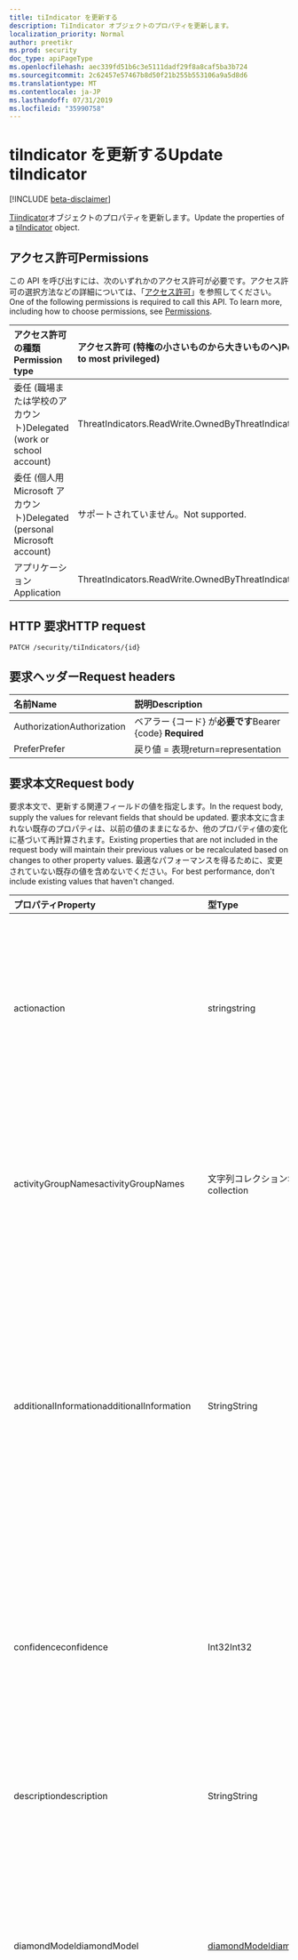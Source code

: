 ```yaml
---
title: tiIndicator を更新する
description: TiIndicator オブジェクトのプロパティを更新します。
localization_priority: Normal
author: preetikr
ms.prod: security
doc_type: apiPageType
ms.openlocfilehash: aec339fd51b6c3e5111dadf29f8a8caf5ba3b724
ms.sourcegitcommit: 2c62457e57467b8d50f21b255b553106a9a5d8d6
ms.translationtype: MT
ms.contentlocale: ja-JP
ms.lasthandoff: 07/31/2019
ms.locfileid: "35990758"
---
```

# <a name="update-tiindicator"></a><span data-ttu-id="1a8e9-103">tiIndicator を更新する</span><span class="sxs-lookup"><span data-stu-id="1a8e9-103">Update tiIndicator</span></span>

[!INCLUDE [beta-disclaimer](../../includes/beta-disclaimer.md)]

<span data-ttu-id="1a8e9-104">[Tiindicator](../resources/tiindicator.md)オブジェクトのプロパティを更新します。</span><span class="sxs-lookup"><span data-stu-id="1a8e9-104">Update the properties of a [tiIndicator](../resources/tiindicator.md) object.</span></span>

## <a name="permissions"></a><span data-ttu-id="1a8e9-105">アクセス許可</span><span class="sxs-lookup"><span data-stu-id="1a8e9-105">Permissions</span></span>

<span data-ttu-id="1a8e9-p101">この API を呼び出すには、次のいずれかのアクセス許可が必要です。アクセス許可の選択方法などの詳細については、「[アクセス許可](/graph/permissions-reference)」を参照してください。</span><span class="sxs-lookup"><span data-stu-id="1a8e9-p101">One of the following permissions is required to call this API. To learn more, including how to choose permissions, see [Permissions](/graph/permissions-reference).</span></span>

| <span data-ttu-id="1a8e9-108">アクセス許可の種類</span><span class="sxs-lookup"><span data-stu-id="1a8e9-108">Permission type</span></span>                        | <span data-ttu-id="1a8e9-109">アクセス許可 (特権の小さいものから大きいものへ)</span><span class="sxs-lookup"><span data-stu-id="1a8e9-109">Permissions (from least to most privileged)</span></span> |
|:---------------------------------------|:--------------------------------------------|
| <span data-ttu-id="1a8e9-110">委任 (職場または学校のアカウント)</span><span class="sxs-lookup"><span data-stu-id="1a8e9-110">Delegated (work or school account)</span></span>     | <span data-ttu-id="1a8e9-111">ThreatIndicators.ReadWrite.OwnedBy</span><span class="sxs-lookup"><span data-stu-id="1a8e9-111">ThreatIndicators.ReadWrite.OwnedBy</span></span> |
| <span data-ttu-id="1a8e9-112">委任 (個人用 Microsoft アカウント)</span><span class="sxs-lookup"><span data-stu-id="1a8e9-112">Delegated (personal Microsoft account)</span></span> | <span data-ttu-id="1a8e9-113">サポートされていません。</span><span class="sxs-lookup"><span data-stu-id="1a8e9-113">Not supported.</span></span> |
| <span data-ttu-id="1a8e9-114">アプリケーション</span><span class="sxs-lookup"><span data-stu-id="1a8e9-114">Application</span></span>                            | <span data-ttu-id="1a8e9-115">ThreatIndicators.ReadWrite.OwnedBy</span><span class="sxs-lookup"><span data-stu-id="1a8e9-115">ThreatIndicators.ReadWrite.OwnedBy</span></span> |

## <a name="http-request"></a><span data-ttu-id="1a8e9-116">HTTP 要求</span><span class="sxs-lookup"><span data-stu-id="1a8e9-116">HTTP request</span></span>

<!-- { "blockType": "ignored" } -->

```http
PATCH /security/tiIndicators/{id}
```

## <a name="request-headers"></a><span data-ttu-id="1a8e9-117">要求ヘッダー</span><span class="sxs-lookup"><span data-stu-id="1a8e9-117">Request headers</span></span>

| <span data-ttu-id="1a8e9-118">名前</span><span class="sxs-lookup"><span data-stu-id="1a8e9-118">Name</span></span>       | <span data-ttu-id="1a8e9-119">説明</span><span class="sxs-lookup"><span data-stu-id="1a8e9-119">Description</span></span>|
|:-----------|:-----------|
| <span data-ttu-id="1a8e9-120">Authorization</span><span class="sxs-lookup"><span data-stu-id="1a8e9-120">Authorization</span></span> | <span data-ttu-id="1a8e9-121">ベアラー {コード} が**必要です**</span><span class="sxs-lookup"><span data-stu-id="1a8e9-121">Bearer {code} **Required**</span></span> |
|<span data-ttu-id="1a8e9-122">Prefer</span><span class="sxs-lookup"><span data-stu-id="1a8e9-122">Prefer</span></span> | <span data-ttu-id="1a8e9-123">戻り値 = 表現</span><span class="sxs-lookup"><span data-stu-id="1a8e9-123">return=representation</span></span> |

## <a name="request-body"></a><span data-ttu-id="1a8e9-124">要求本文</span><span class="sxs-lookup"><span data-stu-id="1a8e9-124">Request body</span></span>

<span data-ttu-id="1a8e9-125">要求本文で、更新する関連フィールドの値を指定します。</span><span class="sxs-lookup"><span data-stu-id="1a8e9-125">In the request body, supply the values for relevant fields that should be updated.</span></span> <span data-ttu-id="1a8e9-126">要求本文に含まれない既存のプロパティは、以前の値のままになるか、他のプロパティ値の変化に基づいて再計算されます。</span><span class="sxs-lookup"><span data-stu-id="1a8e9-126">Existing properties that are not included in the request body will maintain their previous values or be recalculated based on changes to other property values.</span></span> <span data-ttu-id="1a8e9-127">最適なパフォーマンスを得るために、変更されていない既存の値を含めないでください。</span><span class="sxs-lookup"><span data-stu-id="1a8e9-127">For best performance, don't include existing values that haven't changed.</span></span>

| <span data-ttu-id="1a8e9-128">プロパティ</span><span class="sxs-lookup"><span data-stu-id="1a8e9-128">Property</span></span>     | <span data-ttu-id="1a8e9-129">型</span><span class="sxs-lookup"><span data-stu-id="1a8e9-129">Type</span></span>        | <span data-ttu-id="1a8e9-130">説明</span><span class="sxs-lookup"><span data-stu-id="1a8e9-130">Description</span></span> |
|:-------------|:------------|:------------|
|<span data-ttu-id="1a8e9-131">action</span><span class="sxs-lookup"><span data-stu-id="1a8e9-131">action</span></span>|<span data-ttu-id="1a8e9-132">string</span><span class="sxs-lookup"><span data-stu-id="1a8e9-132">string</span></span>| <span data-ttu-id="1a8e9-133">インジケーターが targetProduct セキュリティツール内から一致した場合に適用するアクション。</span><span class="sxs-lookup"><span data-stu-id="1a8e9-133">The action to apply if the indicator is matched from within the targetProduct security tool.</span></span> <span data-ttu-id="1a8e9-134">使用可能な値は、`unknown`、`allow`、`block`、`alert` です。</span><span class="sxs-lookup"><span data-stu-id="1a8e9-134">Possible values are: `unknown`, `allow`, `block`, `alert`.</span></span>|
|<span data-ttu-id="1a8e9-135">activityGroupNames</span><span class="sxs-lookup"><span data-stu-id="1a8e9-135">activityGroupNames</span></span>|<span data-ttu-id="1a8e9-136">文字列コレクション</span><span class="sxs-lookup"><span data-stu-id="1a8e9-136">String collection</span></span>|<span data-ttu-id="1a8e9-137">脅威指標でカバーされる悪意のあるアクティビティを担当する、その当事者のためのサイバー脅威インテリジェンス名。</span><span class="sxs-lookup"><span data-stu-id="1a8e9-137">The cyber threat intelligence name(s) for the parties responsible for the malicious activity covered by the threat indicator.</span></span>|
|<span data-ttu-id="1a8e9-138">additionalInformation</span><span class="sxs-lookup"><span data-stu-id="1a8e9-138">additionalInformation</span></span>|<span data-ttu-id="1a8e9-139">String</span><span class="sxs-lookup"><span data-stu-id="1a8e9-139">String</span></span>|<span data-ttu-id="1a8e9-140">他の tiIndicator プロパティでカバーされていない特別なデータが配置される可能性がある catchall 領域。</span><span class="sxs-lookup"><span data-stu-id="1a8e9-140">A catchall area into which extra data from the indicator not covered by the other tiIndicator properties may be placed.</span></span> <span data-ttu-id="1a8e9-141">通常、additionalInformation に配置されるデータは、targetProduct セキュリティツールでは使用されません。</span><span class="sxs-lookup"><span data-stu-id="1a8e9-141">Data placed into additionalInformation will typically not be utilized by the targetProduct security tool.</span></span>|
|<span data-ttu-id="1a8e9-142">confidence</span><span class="sxs-lookup"><span data-stu-id="1a8e9-142">confidence</span></span>|<span data-ttu-id="1a8e9-143">Int32</span><span class="sxs-lookup"><span data-stu-id="1a8e9-143">Int32</span></span>|<span data-ttu-id="1a8e9-144">インジケーター内のデータが悪意のある動作を正確に特定していることを表す整数。</span><span class="sxs-lookup"><span data-stu-id="1a8e9-144">An integer representing the confidence the data within the indicator accurately identifies malicious behavior.</span></span> <span data-ttu-id="1a8e9-145">指定できる値は 0 ~ 100 で、100は最高です。</span><span class="sxs-lookup"><span data-stu-id="1a8e9-145">Acceptable values are 0 – 100 with 100 being the highest.</span></span>|
|<span data-ttu-id="1a8e9-146">description</span><span class="sxs-lookup"><span data-stu-id="1a8e9-146">description</span></span>|<span data-ttu-id="1a8e9-147">String</span><span class="sxs-lookup"><span data-stu-id="1a8e9-147">String</span></span>|<span data-ttu-id="1a8e9-148">インジケーターで表される脅威の簡単な説明 (100 文字以内)。</span><span class="sxs-lookup"><span data-stu-id="1a8e9-148">Brief description (100 characters or less) of the threat represented by the indicator.</span></span>|
|<span data-ttu-id="1a8e9-149">diamondModel</span><span class="sxs-lookup"><span data-stu-id="1a8e9-149">diamondModel</span></span>|[<span data-ttu-id="1a8e9-150">diamondModel</span><span class="sxs-lookup"><span data-stu-id="1a8e9-150">diamondModel</span></span>](#diamondmodel-values)|<span data-ttu-id="1a8e9-151">このインジケーターが存在する菱形モデルの領域。</span><span class="sxs-lookup"><span data-stu-id="1a8e9-151">The area of the Diamond Model in which this indicator exists.</span></span> <span data-ttu-id="1a8e9-152">可能な値は、`unknown`、`adversary`、`capability`、`infrastructure`、`victim` です。</span><span class="sxs-lookup"><span data-stu-id="1a8e9-152">Possible values are: `unknown`, `adversary`, `capability`, `infrastructure`, `victim`.</span></span>|
|<span data-ttu-id="1a8e9-153">expirationDateTime</span><span class="sxs-lookup"><span data-stu-id="1a8e9-153">expirationDateTime</span></span>|<span data-ttu-id="1a8e9-154">DateTimeOffset</span><span class="sxs-lookup"><span data-stu-id="1a8e9-154">DateTimeOffset</span></span>| <span data-ttu-id="1a8e9-155">インジケーターがいつ期限切れになるかを示す DateTime 文字列。</span><span class="sxs-lookup"><span data-stu-id="1a8e9-155">DateTime string indicating when the Indicator expires.</span></span> <span data-ttu-id="1a8e9-156">システム内の古いインジケーターが保持されないようにするには、すべてのインジケーターに有効期限が設定されている必要があります。</span><span class="sxs-lookup"><span data-stu-id="1a8e9-156">All indicators must have an expiration date to avoid stale indicators persisting in the system.</span></span> <span data-ttu-id="1a8e9-157">Timestamp 型は、ISO 8601 形式を使用して日付と時刻の情報を表します。これは常に UTC 時間です。</span><span class="sxs-lookup"><span data-stu-id="1a8e9-157">The Timestamp type represents date and time information using ISO 8601 format and is always in UTC time.</span></span> <span data-ttu-id="1a8e9-158">たとえば、2014 年 1 月 1 日午前 0 時 (UTC) は、次のようになります。`2014-01-01T00:00:00Z`</span><span class="sxs-lookup"><span data-stu-id="1a8e9-158">For example, midnight UTC on Jan 1, 2014 would look like this: `2014-01-01T00:00:00Z`.</span></span>|
|<span data-ttu-id="1a8e9-159">externalId</span><span class="sxs-lookup"><span data-stu-id="1a8e9-159">externalId</span></span>|<span data-ttu-id="1a8e9-160">String</span><span class="sxs-lookup"><span data-stu-id="1a8e9-160">String</span></span>|<span data-ttu-id="1a8e9-161">インジケーターをインジケータープロバイダーのシステム (例: 外部キー) に結びつける識別番号。</span><span class="sxs-lookup"><span data-stu-id="1a8e9-161">An identification number that ties the indicator back to the indicator provider’s system (e.g. a foreign key).</span></span>|
|<span data-ttu-id="1a8e9-162">isActive</span><span class="sxs-lookup"><span data-stu-id="1a8e9-162">isActive</span></span>|<span data-ttu-id="1a8e9-163">Boolean</span><span class="sxs-lookup"><span data-stu-id="1a8e9-163">Boolean</span></span>|<span data-ttu-id="1a8e9-164">システム内のインジケーターを非アクティブ化するために使用されます。</span><span class="sxs-lookup"><span data-stu-id="1a8e9-164">Used to deactivate indicators within system.</span></span> <span data-ttu-id="1a8e9-165">既定では、送信されたインジケーターはすべてアクティブとして設定されます。</span><span class="sxs-lookup"><span data-stu-id="1a8e9-165">By default, any indicator submitted is set as active.</span></span> <span data-ttu-id="1a8e9-166">ただし、プロバイダーは、この設定を使用した既存のインジケーターを ' False ' に送信して、システム内のインジケーターを非アクティブ化することができます。</span><span class="sxs-lookup"><span data-stu-id="1a8e9-166">However, providers may submit existing indicators with this set to ‘False’ to deactivate indicators in the system.</span></span>|
|<span data-ttu-id="1a8e9-167">"出てきたチェイン"</span><span class="sxs-lookup"><span data-stu-id="1a8e9-167">killChain</span></span>|<span data-ttu-id="1a8e9-168">[](#killchain-values)指定したコレクション</span><span class="sxs-lookup"><span data-stu-id="1a8e9-168">[killChain](#killchain-values) collection</span></span>|<span data-ttu-id="1a8e9-169">このインジケーターが対象とする、キルチェーン上の点または点を表す文字列の JSON 配列。</span><span class="sxs-lookup"><span data-stu-id="1a8e9-169">A JSON array of strings that describes which point or points on the Kill Chain this indicator targets.</span></span> <span data-ttu-id="1a8e9-170">正確な値については、以下の「"" を参照」の値」を参照してください。</span><span class="sxs-lookup"><span data-stu-id="1a8e9-170">See "killChain values" below for exact values.</span></span>|
|<span data-ttu-id="1a8e9-171">Knownfalse 陽性</span><span class="sxs-lookup"><span data-stu-id="1a8e9-171">knownFalsePositives</span></span>|<span data-ttu-id="1a8e9-172">String</span><span class="sxs-lookup"><span data-stu-id="1a8e9-172">String</span></span>|<span data-ttu-id="1a8e9-173">インジケーターが誤検知を引き起こす可能性があるシナリオ。</span><span class="sxs-lookup"><span data-stu-id="1a8e9-173">Scenarios in which the indicator may cause false positives.</span></span> <span data-ttu-id="1a8e9-174">これは、人間が判読できるテキストである必要があります。</span><span class="sxs-lookup"><span data-stu-id="1a8e9-174">This should be human-readable text.</span></span>|
|<span data-ttu-id="1a8e9-175">lastReportedDateTime</span><span class="sxs-lookup"><span data-stu-id="1a8e9-175">lastReportedDateTime</span></span>|<span data-ttu-id="1a8e9-176">DateTimeOffset</span><span class="sxs-lookup"><span data-stu-id="1a8e9-176">DateTimeOffset</span></span>|<span data-ttu-id="1a8e9-177">最後にインジケーターが表示された時刻。</span><span class="sxs-lookup"><span data-stu-id="1a8e9-177">The last time the indicator was seen.</span></span> <span data-ttu-id="1a8e9-178">Timestamp 型は、ISO 8601 形式を使用して日付と時刻の情報を表し、必ず UTC 時間です。</span><span class="sxs-lookup"><span data-stu-id="1a8e9-178">The Timestamp type represents date and time information using ISO 8601 format and is always in UTC time.</span></span> <span data-ttu-id="1a8e9-179">たとえば、2014 年 1 月 1 日午前 0 時 (UTC) は、次のようになります。`2014-01-01T00:00:00Z`</span><span class="sxs-lookup"><span data-stu-id="1a8e9-179">For example, midnight UTC on Jan 1, 2014 would look like this: `2014-01-01T00:00:00Z`</span></span>|
|<span data-ttu-id="1a8e9-180">悪意のある Refrefamilynames</span><span class="sxs-lookup"><span data-stu-id="1a8e9-180">malwareFamilyNames</span></span>|<span data-ttu-id="1a8e9-181">文字列コレクション</span><span class="sxs-lookup"><span data-stu-id="1a8e9-181">String collection</span></span>|<span data-ttu-id="1a8e9-182">インジケーターに関連付けられたマルウェアファミリ名 (存在する場合)。</span><span class="sxs-lookup"><span data-stu-id="1a8e9-182">The malware family name associated with an indicator if it exists.</span></span> <span data-ttu-id="1a8e9-183">Microsoft では、Windows Defender セキュリティインテリジェンスの[脅威の百科事典](https://www.microsoft.com/wdsi/threats)を使用して検出できる場合は、microsoft マルウェアファミリ名を推奨しています。</span><span class="sxs-lookup"><span data-stu-id="1a8e9-183">Microsoft prefers the Microsoft malware family name if at all possible which can be found via the Windows Defender Security Intelligence [threat encyclopedia](https://www.microsoft.com/wdsi/threats).</span></span>|
|<span data-ttu-id="1a8e9-184">「いいえ Veonly」</span><span class="sxs-lookup"><span data-stu-id="1a8e9-184">passiveOnly</span></span>|<span data-ttu-id="1a8e9-185">Boolean</span><span class="sxs-lookup"><span data-stu-id="1a8e9-185">Boolean</span></span>|<span data-ttu-id="1a8e9-186">エンドユーザーに表示されるイベントをインジケーターがトリガーするかどうかを決定します。</span><span class="sxs-lookup"><span data-stu-id="1a8e9-186">Determines if the indicator should trigger an event that is visible to an end-user.</span></span> <span data-ttu-id="1a8e9-187">[True] に設定されている場合、セキュリティツールは、' hit ' が発生したことをエンドユーザーに通知しません。</span><span class="sxs-lookup"><span data-stu-id="1a8e9-187">When set to ‘true,’ security tools will not notify the end user that a ‘hit’ has occurred.</span></span> <span data-ttu-id="1a8e9-188">これは、通常、一致が発生したが、その操作は実行されないことをログに記録するセキュリティ製品によって、監査またはサイレントモードとして扱われます。</span><span class="sxs-lookup"><span data-stu-id="1a8e9-188">This is most often treated as audit or silent mode by security products where they will simply log that a match occurred but will not perform the action.</span></span> <span data-ttu-id="1a8e9-189">既定値は False です。</span><span class="sxs-lookup"><span data-stu-id="1a8e9-189">Default value is false.</span></span>|
|<span data-ttu-id="1a8e9-190">severity</span><span class="sxs-lookup"><span data-stu-id="1a8e9-190">severity</span></span>|<span data-ttu-id="1a8e9-191">Int32</span><span class="sxs-lookup"><span data-stu-id="1a8e9-191">Int32</span></span>|<span data-ttu-id="1a8e9-192">インジケーター内のデータによって識別される、悪意のある動作の重要度を表す整数。</span><span class="sxs-lookup"><span data-stu-id="1a8e9-192">An integer representing the severity of the malicious behavior identified by the data within the indicator.</span></span> <span data-ttu-id="1a8e9-193">指定可能な値は0–5で、5は最も深刻であり、0はまったく重要ではありません。</span><span class="sxs-lookup"><span data-stu-id="1a8e9-193">Acceptable values are 0 – 5 where 5 is the most severe and zero is not severe at all.</span></span> <span data-ttu-id="1a8e9-194">既定値は3です。</span><span class="sxs-lookup"><span data-stu-id="1a8e9-194">Default value is 3.</span></span>|
|<span data-ttu-id="1a8e9-195">タグ</span><span class="sxs-lookup"><span data-stu-id="1a8e9-195">tags</span></span>|<span data-ttu-id="1a8e9-196">String collection</span><span class="sxs-lookup"><span data-stu-id="1a8e9-196">String collection</span></span>|<span data-ttu-id="1a8e9-197">任意のタグ/キーワードを格納する文字列の JSON 配列。</span><span class="sxs-lookup"><span data-stu-id="1a8e9-197">A JSON array of strings that stores arbitrary tags/keywords.</span></span>|
|<span data-ttu-id="1a8e9-198">tlpLevel</span><span class="sxs-lookup"><span data-stu-id="1a8e9-198">tlpLevel</span></span>|[<span data-ttu-id="1a8e9-199">tlpLevel</span><span class="sxs-lookup"><span data-stu-id="1a8e9-199">tlpLevel</span></span>](#tlplevel-values)| <span data-ttu-id="1a8e9-200">インジケーターのトラフィックライトプロトコルの値。</span><span class="sxs-lookup"><span data-stu-id="1a8e9-200">Traffic Light Protocol value for the indicator.</span></span> <span data-ttu-id="1a8e9-201">可能な値は、`unknown`、`white`、`green`、`amber`、`red` です。</span><span class="sxs-lookup"><span data-stu-id="1a8e9-201">Possible values are: `unknown`, `white`, `green`, `amber`, `red`.</span></span>|

### <a name="diamondmodel-values"></a><span data-ttu-id="1a8e9-202">diamondModel の値</span><span class="sxs-lookup"><span data-stu-id="1a8e9-202">diamondModel values</span></span>

<span data-ttu-id="1a8e9-203">このモデルの詳細については、[ダイヤモンドモデル](http://diamondmodel.org)を参照してください。</span><span class="sxs-lookup"><span data-stu-id="1a8e9-203">For information about this model, see [The diamond model](http://diamondmodel.org).</span></span>

| <span data-ttu-id="1a8e9-204">値</span><span class="sxs-lookup"><span data-stu-id="1a8e9-204">Values</span></span> | <span data-ttu-id="1a8e9-205">説明</span><span class="sxs-lookup"><span data-stu-id="1a8e9-205">Description</span></span> |
|:-------|:------------|
|<span data-ttu-id="1a8e9-206">攻撃</span><span class="sxs-lookup"><span data-stu-id="1a8e9-206">adversary</span></span>|<span data-ttu-id="1a8e9-207">このマークは、敵対について説明します。</span><span class="sxs-lookup"><span data-stu-id="1a8e9-207">The indicator describes the adversary.</span></span>|
|<span data-ttu-id="1a8e9-208">capability</span><span class="sxs-lookup"><span data-stu-id="1a8e9-208">capability</span></span>|<span data-ttu-id="1a8e9-209">マークは敵対機の機能です。</span><span class="sxs-lookup"><span data-stu-id="1a8e9-209">The indicator is a capability of the adversary.</span></span>|
|<span data-ttu-id="1a8e9-210">構築</span><span class="sxs-lookup"><span data-stu-id="1a8e9-210">infrastructure</span></span>|<span data-ttu-id="1a8e9-211">このインジケーターは、敵対のインフラストラクチャを示しています。</span><span class="sxs-lookup"><span data-stu-id="1a8e9-211">The indicator describes infrastructure of the adversary.</span></span>|
|<span data-ttu-id="1a8e9-212">犠牲</span><span class="sxs-lookup"><span data-stu-id="1a8e9-212">victim</span></span>|<span data-ttu-id="1a8e9-213">インジケーターは、敵対者の被害者を示します。</span><span class="sxs-lookup"><span data-stu-id="1a8e9-213">The indicator describes the victim of the adversary.</span></span>|

### <a name="killchain-values"></a><span data-ttu-id="1a8e9-214">指定した値の継承</span><span class="sxs-lookup"><span data-stu-id="1a8e9-214">killChain values</span></span>

| <span data-ttu-id="1a8e9-215">値</span><span class="sxs-lookup"><span data-stu-id="1a8e9-215">Values</span></span> | <span data-ttu-id="1a8e9-216">説明</span><span class="sxs-lookup"><span data-stu-id="1a8e9-216">Description</span></span> |
|:-------|:------------|
|<span data-ttu-id="1a8e9-217">アクション</span><span class="sxs-lookup"><span data-stu-id="1a8e9-217">Actions</span></span>|<span data-ttu-id="1a8e9-218">"目的に対するアクション" を表します。</span><span class="sxs-lookup"><span data-stu-id="1a8e9-218">Represents “Actions on Objectives”.</span></span> <span data-ttu-id="1a8e9-219">攻撃者が侵害されたシステムを活用して、分散型サービス拒否攻撃などの処理を実行している。</span><span class="sxs-lookup"><span data-stu-id="1a8e9-219">The attacker is leveraging the compromised system to take actions such as a distributed denial of service attack.</span></span>|
|<span data-ttu-id="1a8e9-220">基準</span><span class="sxs-lookup"><span data-stu-id="1a8e9-220">C2</span></span>|<span data-ttu-id="1a8e9-221">侵害されたシステムの操作によって制御されるチャネルを表します。</span><span class="sxs-lookup"><span data-stu-id="1a8e9-221">Represents the control channel by which a compromised system is manipulated.</span></span>|
|<span data-ttu-id="1a8e9-222">Delivery</span><span class="sxs-lookup"><span data-stu-id="1a8e9-222">Delivery</span></span>|<span data-ttu-id="1a8e9-223">悪用コードを (例: USB、電子メール、web サイトなどの) 被害に分配するプロセス。</span><span class="sxs-lookup"><span data-stu-id="1a8e9-223">The process of distributing the exploit code to victims (for example USB, email, websites).</span></span>|
|<span data-ttu-id="1a8e9-224">活用</span><span class="sxs-lookup"><span data-stu-id="1a8e9-224">Exploitation</span></span>|<span data-ttu-id="1a8e9-225">脆弱性を利用するエクスプロイトコード (例: コードの実行)。</span><span class="sxs-lookup"><span data-stu-id="1a8e9-225">The exploit code taking advantage of vulnerabilities (for example, code execution).</span></span>|
|<span data-ttu-id="1a8e9-226">インストール</span><span class="sxs-lookup"><span data-stu-id="1a8e9-226">Installation</span></span>|<span data-ttu-id="1a8e9-227">脆弱性が悪用された後にマルウェアをインストールする。</span><span class="sxs-lookup"><span data-stu-id="1a8e9-227">Installing malware after a vulnerability has been exploited.</span></span>|
|<span data-ttu-id="1a8e9-228">予備</span><span class="sxs-lookup"><span data-stu-id="1a8e9-228">Reconnaissance</span></span>|<span data-ttu-id="1a8e9-229">マークは、今後の攻撃で使用されるアクティビティグループの情報の証拠です。</span><span class="sxs-lookup"><span data-stu-id="1a8e9-229">Indicator is evidence of an activity group harvesting information to be used in a future attack.</span></span>|
|<span data-ttu-id="1a8e9-230">Weaponization</span><span class="sxs-lookup"><span data-stu-id="1a8e9-230">Weaponization</span></span>|<span data-ttu-id="1a8e9-231">脆弱性を悪用コードに変える (たとえば、マルウェア)。</span><span class="sxs-lookup"><span data-stu-id="1a8e9-231">Turning a vulnerability into exploit code (for example, malware).</span></span>|

### <a name="tlplevel-values"></a><span data-ttu-id="1a8e9-232">tlpLevel の値</span><span class="sxs-lookup"><span data-stu-id="1a8e9-232">tlpLevel values</span></span>

<span data-ttu-id="1a8e9-233">各インジケーターには、送信時にトラフィックライトプロトコル (tlp) 値が必要です。</span><span class="sxs-lookup"><span data-stu-id="1a8e9-233">Every indicator must have a Traffic Light Protocol (tlp) value when it is submitted.</span></span> <span data-ttu-id="1a8e9-234">この値は、特定のインジケーターの感度と共有の範囲を表します。</span><span class="sxs-lookup"><span data-stu-id="1a8e9-234">This value represents the sensitivity and sharing scope of a given indicator.</span></span>

| <span data-ttu-id="1a8e9-235">値</span><span class="sxs-lookup"><span data-stu-id="1a8e9-235">Values</span></span> | <span data-ttu-id="1a8e9-236">説明</span><span class="sxs-lookup"><span data-stu-id="1a8e9-236">Description</span></span> |
|:-------|:------------|
|<span data-ttu-id="1a8e9-237">ホワイト</span><span class="sxs-lookup"><span data-stu-id="1a8e9-237">White</span></span>| <span data-ttu-id="1a8e9-238">共有スコープ: 無制限。</span><span class="sxs-lookup"><span data-stu-id="1a8e9-238">Sharing scope: Unlimited.</span></span> <span data-ttu-id="1a8e9-239">インジケーターは無制限に共有できます。制限はありません。</span><span class="sxs-lookup"><span data-stu-id="1a8e9-239">Indicators can be shared freely, without restriction.</span></span>|
|<span data-ttu-id="1a8e9-240">緑</span><span class="sxs-lookup"><span data-stu-id="1a8e9-240">Green</span></span>| <span data-ttu-id="1a8e9-241">共有スコープ: コミュニティ。</span><span class="sxs-lookup"><span data-stu-id="1a8e9-241">Sharing scope: Community.</span></span> <span data-ttu-id="1a8e9-242">インジケーターはセキュリティコミュニティと共有できます。</span><span class="sxs-lookup"><span data-stu-id="1a8e9-242">Indicators can be shared with the security community.</span></span>|
|<span data-ttu-id="1a8e9-243">黄色い</span><span class="sxs-lookup"><span data-stu-id="1a8e9-243">Amber</span></span>| <span data-ttu-id="1a8e9-244">共有スコープ: 制限されています。</span><span class="sxs-lookup"><span data-stu-id="1a8e9-244">Sharing scope: Limited.</span></span> <span data-ttu-id="1a8e9-245">これは、インジケーターの既定の設定であり、共有を脅威インテリジェンスを実装するサービスとサービスオペレーターだけに限定し、共有を制限します。2) システムの動作がインジケーターと同じであるお客様。</span><span class="sxs-lookup"><span data-stu-id="1a8e9-245">This is the default setting for indicators and restricts sharing to only those with a need-to-know: 1) Services and service operators that implement threat intelligence; 2) Customers whose system(s) exhibit behavior consistent with the indicator.</span></span>|
|<span data-ttu-id="1a8e9-246">赤</span><span class="sxs-lookup"><span data-stu-id="1a8e9-246">Red</span></span>| <span data-ttu-id="1a8e9-247">共有スコープ: Personal。</span><span class="sxs-lookup"><span data-stu-id="1a8e9-247">Sharing scope: Personal.</span></span> <span data-ttu-id="1a8e9-248">これらのインジケーターは、本人でのみ直接共有されるようになっています。</span><span class="sxs-lookup"><span data-stu-id="1a8e9-248">These indicators are to only be shared directly and, preferably, in person.</span></span> <span data-ttu-id="1a8e9-249">通常は、指定された制限によって TLP 赤のインジケーターは取り込まれたされません。</span><span class="sxs-lookup"><span data-stu-id="1a8e9-249">Typically, TLP Red indicators are not ingested due to their pre-defined restrictions.</span></span> <span data-ttu-id="1a8e9-250">TLP 赤のインジケーターが送信され\*\*\*\* た場合は、"いいえ" の`True`プロパティをに設定する必要があります。</span><span class="sxs-lookup"><span data-stu-id="1a8e9-250">If TLP Red indicators are submitted, the **passiveOnly** property should be set to `True` as well.</span></span> |

## <a name="response"></a><span data-ttu-id="1a8e9-251">応答</span><span class="sxs-lookup"><span data-stu-id="1a8e9-251">Response</span></span>

<span data-ttu-id="1a8e9-252">成功した場合、このメソッドは `204 No Content` 応答コードを返します。</span><span class="sxs-lookup"><span data-stu-id="1a8e9-252">If successful, this method returns a `204 No Content` response code.</span></span>

<span data-ttu-id="1a8e9-253">省略可能な`200 OK`要求ヘッダーが使用されている場合、メソッドは応答コードと、応答本文で更新された[tiindicator](../resources/tiindicator.md)オブジェクトを返します。</span><span class="sxs-lookup"><span data-stu-id="1a8e9-253">If the optional request header is used, the method returns a `200 OK` response code and the updated [tiIndicator](../resources/tiindicator.md) object in the response body.</span></span>

## <a name="examples"></a><span data-ttu-id="1a8e9-254">例</span><span class="sxs-lookup"><span data-stu-id="1a8e9-254">Examples</span></span>

### <a name="example-1-request-without-prefer-header"></a><span data-ttu-id="1a8e9-255">例 1: 希望するヘッダーのない要求</span><span class="sxs-lookup"><span data-stu-id="1a8e9-255">Example 1: Request without Prefer header</span></span>

#### <a name="request"></a><span data-ttu-id="1a8e9-256">要求</span><span class="sxs-lookup"><span data-stu-id="1a8e9-256">Request</span></span>

<span data-ttu-id="1a8e9-257">ヘッダーの`Prefer`ない要求の例を次に示します。</span><span class="sxs-lookup"><span data-stu-id="1a8e9-257">The following is an example of the request without the `Prefer` header.</span></span>

# <a name="httptabhttp"></a>[<span data-ttu-id="1a8e9-258">プロトコル</span><span class="sxs-lookup"><span data-stu-id="1a8e9-258">HTTP</span></span>](#tab/http)
<!-- {
  "blockType": "request",
  "name": "update_tiIndicator"
}-->

```http
PATCH https://graph.microsoft.com/beta/security/tiIndicators/{id}
Content-type: application/json

{
  "description": "description-updated",
}
```
# <a name="ctabcsharp"></a>[<span data-ttu-id="1a8e9-259">C#</span><span class="sxs-lookup"><span data-stu-id="1a8e9-259">C#</span></span>](#tab/csharp)
[!INCLUDE [sample-code](../includes/snippets/csharp/update-tiindicator-csharp-snippets.md)]
[!INCLUDE [sdk-documentation](../includes/snippets/snippets-sdk-documentation-link.md)]

# <a name="javascripttabjavascript"></a>[<span data-ttu-id="1a8e9-260">Javascript</span><span class="sxs-lookup"><span data-stu-id="1a8e9-260">Javascript</span></span>](#tab/javascript)
[!INCLUDE [sample-code](../includes/snippets/javascript/update-tiindicator-javascript-snippets.md)]
[!INCLUDE [sdk-documentation](../includes/snippets/snippets-sdk-documentation-link.md)]

# <a name="objective-ctabobjc"></a>[<span data-ttu-id="1a8e9-261">目的-C</span><span class="sxs-lookup"><span data-stu-id="1a8e9-261">Objective-C</span></span>](#tab/objc)
[!INCLUDE [sample-code](../includes/snippets/objc/update-tiindicator-objc-snippets.md)]
[!INCLUDE [sdk-documentation](../includes/snippets/snippets-sdk-documentation-link.md)]

# <a name="javatabjava"></a>[<span data-ttu-id="1a8e9-262">Java</span><span class="sxs-lookup"><span data-stu-id="1a8e9-262">Java</span></span>](#tab/java)
[!INCLUDE [sample-code](../includes/snippets/java/update-tiindicator-java-snippets.md)]
[!INCLUDE [sdk-documentation](../includes/snippets/snippets-sdk-documentation-link.md)]

---


#### <a name="response"></a><span data-ttu-id="1a8e9-263">応答</span><span class="sxs-lookup"><span data-stu-id="1a8e9-263">Response</span></span>

<span data-ttu-id="1a8e9-264">応答の例を次に示します。</span><span class="sxs-lookup"><span data-stu-id="1a8e9-264">The following is an example of the response.</span></span>

<!-- {
  "blockType": "response",
  "truncated": true,
  "@odata.type": "microsoft.graph.tiIndicator"
} -->

```http
HTTP/1.1 204 No Content
```

### <a name="example-2-request-with-prefer-header"></a><span data-ttu-id="1a8e9-265">例 2: 要求ヘッダーを使用した要求</span><span class="sxs-lookup"><span data-stu-id="1a8e9-265">Example 2: Request with Prefer header</span></span>

#### <a name="request"></a><span data-ttu-id="1a8e9-266">要求</span><span class="sxs-lookup"><span data-stu-id="1a8e9-266">Request</span></span>

<span data-ttu-id="1a8e9-267">`Prefer`ヘッダーを含む要求の例を次に示します。</span><span class="sxs-lookup"><span data-stu-id="1a8e9-267">The following is an example of the request that includes the `Prefer` header.</span></span>

<!-- {
  "blockType": "request",
  "name": "update_tiIndicator"
}-->

```http
PATCH https://graph.microsoft.com/beta/security/tiIndicators/{id}
Content-type: application/json
Prefer: return=representation

{
  "additionalInformation": "additionalInformation-after-update",
  "confidence": 42,
  "description": "description-after-update",
}
```

#### <a name="response"></a><span data-ttu-id="1a8e9-268">応答</span><span class="sxs-lookup"><span data-stu-id="1a8e9-268">Response</span></span>

<span data-ttu-id="1a8e9-269">応答の例を次に示します。</span><span class="sxs-lookup"><span data-stu-id="1a8e9-269">The following is an example of the response.</span></span>

> [!NOTE]
> <span data-ttu-id="1a8e9-270">ここに示す response オブジェクトは読みやすいように短縮される場合があります。</span><span class="sxs-lookup"><span data-stu-id="1a8e9-270">The response object shown here might be shortened for readability.</span></span> <span data-ttu-id="1a8e9-271">実際の呼び出しではすべてのプロパティが返されます。</span><span class="sxs-lookup"><span data-stu-id="1a8e9-271">All the properties will be returned from an actual call.</span></span>

<!-- {
  "blockType": "response",
  "truncated": true,
  "@odata.type": "microsoft.graph.tiIndicator"
} -->

```http
HTTP/1.1 200 OK
Content-type: application/json

{
    "@odata.context": "https://graph.microsoft.com/beta/$metadata#Security/tiIndicators/$entity",
    "id": "e58c072b-c9bb-a5c4-34ce-eb69af44fb1e",
    "azureTenantId": "XXXXXXXXXXXXXXXXXXXXXXXXX",
    "action": null,
    "additionalInformation": "additionalInformation-after-update",
    "activityGroupNames": [],
    "confidence": 42,
    "description": "description-after-update",
}
```

<!-- uuid: 16cd6b66-4b1a-43a1-adaf-3a886856ed98
2019-02-04 14:57:30 UTC -->
<!-- {
  "type": "#page.annotation",
  "description": "Update tiIndicator",
  "keywords": "",
  "section": "documentation",
  "tocPath": "",
  "suppressions": [
  ]
}-->

